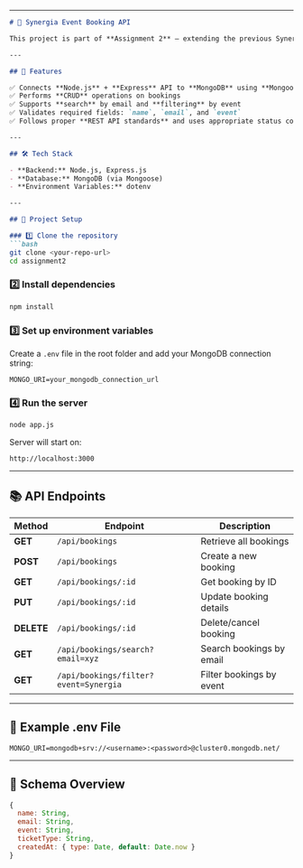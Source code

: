 

---

````markdown
# 🎫 Synergia Event Booking API

This project is part of **Assignment 2** — extending the previous Synergia Event Booking API by integrating **MongoDB** for persistent storage and implementing full **CRUD operations** with **filtering** and **search** features.

---

## 🚀 Features

✅ Connects **Node.js** + **Express** API to **MongoDB** using **Mongoose**  
✅ Performs **CRUD** operations on bookings  
✅ Supports **search** by email and **filtering** by event  
✅ Validates required fields: `name`, `email`, and `event`  
✅ Follows proper **REST API standards** and uses appropriate status codes  

---

## 🛠️ Tech Stack

- **Backend:** Node.js, Express.js  
- **Database:** MongoDB (via Mongoose)  
- **Environment Variables:** dotenv  

---

## 📂 Project Setup

### 1️⃣ Clone the repository
```bash
git clone <your-repo-url>
cd assignment2
````

### 2️⃣ Install dependencies

```bash
npm install
```

### 3️⃣ Set up environment variables

Create a `.env` file in the root folder and add your MongoDB connection string:

```env
MONGO_URI=your_mongodb_connection_url
```

### 4️⃣ Run the server

```bash
node app.js
```

Server will start on:

```
http://localhost:3000
```

---

## 📚 API Endpoints

| Method     | Endpoint                              | Description              |
| ---------- | ------------------------------------- | ------------------------ |
| **GET**    | `/api/bookings`                       | Retrieve all bookings    |
| **POST**   | `/api/bookings`                       | Create a new booking     |
| **GET**    | `/api/bookings/:id`                   | Get booking by ID        |
| **PUT**    | `/api/bookings/:id`                   | Update booking details   |
| **DELETE** | `/api/bookings/:id`                   | Delete/cancel booking    |
| **GET**    | `/api/bookings/search?email=xyz`      | Search bookings by email |
| **GET**    | `/api/bookings/filter?event=Synergia` | Filter bookings by event |

---

## 🧩 Example .env File

```env
MONGO_URI=mongodb+srv://<username>:<password>@cluster0.mongodb.net/
```

---

## 🧠 Schema Overview

```javascript
{
  name: String,
  email: String,
  event: String,
  ticketType: String,
  createdAt: { type: Date, default: Date.now }
}
```

